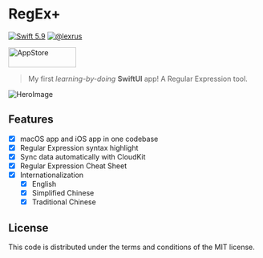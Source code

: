 # RegEx+

[![Swift 5.9](https://img.shields.io/badge/swift-5.9-ED523F.svg?style=flat)](https://swift.org/download/)
[![@lexrus](https://img.shields.io/badge/contact-@lexrus-336699.svg?style=flat)](https://twitter.com/lexrus)

[<img src="https://cloud.githubusercontent.com/assets/219689/5575342/963e0ee8-9013-11e4-8091-7ece67d64729.png" width="135" height="40" alt="AppStore"/>](https://apps.apple.com/us/app/regex/id1511763524)

> My first *learning-by-doing* **SwiftUI** app! A Regular Expression tool.

![HeroImage](https://user-images.githubusercontent.com/219689/81832928-a88edf00-9571-11ea-9917-d4c0f219878d.png)

## Features

- [x] macOS app and iOS app in one codebase
- [x] Regular Expression syntax highlight
- [x] Sync data automatically with CloudKit
- [x] Regular Expression Cheat Sheet
- [x] Internationalization
  - [x] English
  - [x] Simplified Chinese
  - [x] Traditional Chinese

## License

This code is distributed under the terms and conditions of the MIT license.
